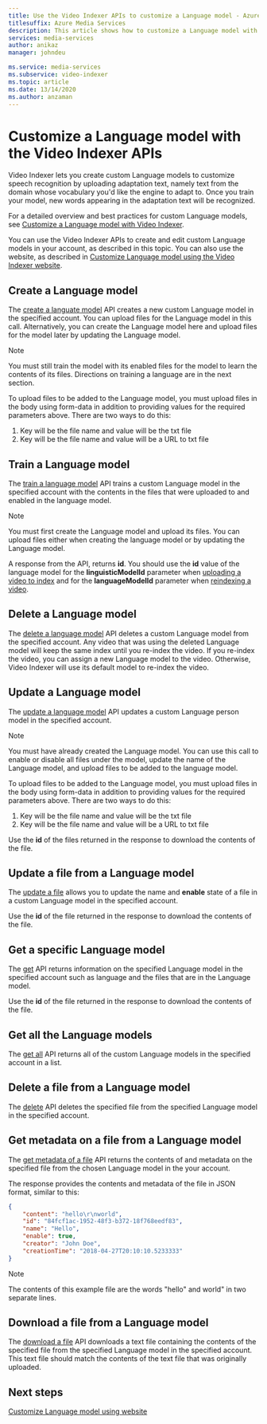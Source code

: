 ```yaml
---
title: Use the Video Indexer APIs to customize a Language model - Azure  
titlesuffix: Azure Media Services
description: This article shows how to customize a Language model with the Video Indexer APIs.
services: media-services
author: anikaz
manager: johndeu

ms.service: media-services
ms.subservice: video-indexer
ms.topic: article
ms.date: 13/14/2020
ms.author: anzaman
---
```


# Customize a Language model with the Video Indexer APIs

Video Indexer lets you create custom Language models to customize speech recognition by uploading adaptation text, namely text from the domain whose vocabulary you'd like the engine to adapt to. Once you train your model, new words appearing in the adaptation text will be recognized. 

For a detailed overview and best practices for custom Language models, see [Customize a Language model with Video Indexer](customize-language-model-overview.md).

You can use the Video Indexer APIs to create and edit custom Language models in your account, as described in this topic. You can also use the website, as described in [Customize Language model using the Video Indexer website](customize-language-model-with-api.md).

## Create a Language model

The [create a languate model](https://api-portal.videoindexer.ai/docs/services/Operations/operations/Create-Language-Model?) API creates a new custom Language model in the specified account. You can upload files for the Language model in this call. Alternatively, you can create the Language model here and upload files for the model later by updating the Language model.

> [!NOTE]
> You must still train the model with its enabled files for the model to learn the contents of its files. Directions on training a language are in the next section.

To upload files to be added to the Language model, you must upload files in the body using form-data in addition to providing values for the required parameters above. There are two ways to do this: 

1. Key will be the file name and value will be the txt file
2. Key will be the file name and value will be a URL to txt file

## Train a Language model

The [train a language model](https://api-portal.videoindexer.ai/docs/services/operations/operations/Train-Language-Model?&pattern=train) API trains a custom Language model in the specified account with the contents in the files that were uploaded to and enabled in the language model. 

> [!NOTE]
> You must first create the Language model and upload its files. You can upload files either when creating the language model or by updating the Language model. 

A response from the API, returns **id**. You should use the **id** value of the language model for the **linguisticModelId** parameter when [uploading a video to index](https://api-portal.videoindexer.ai/docs/services/operations/operations/Upload-video?) and for the **languageModelId** parameter when [reindexing a video](https://api-portal.videoindexer.ai/docs/services/operations/operations/Re-index-video?).
 
## Delete a Language model

The [delete a language model](https://api-portal.videoindexer.ai/docs/services/operations/operations/Delete-Language-Model?&pattern=delete) API deletes a custom Language model from the specified account. Any video that was using the deleted Language model will keep the same index until you re-index the video. If you re-index the video, you can assign a new Language model to the video. Otherwise, Video Indexer will use its default model to re-index the video.

## Update a Language model

The [update a language model](https://api-portal.videoindexer.ai/docs/services/operations/operations/Update-Language-Model?&pattern=update) API updates a custom Language person model in the specified account.

> [!NOTE]
> You must have already created the Language model. You can use this call to enable or disable all files under the model, update the name of the Language model, and upload files to be added to the language model.

To upload files to be added to the Language model, you must upload files in the body using form-data in addition to providing values for the required parameters above. There are two ways to do this: 

1. Key will be the file name and value will be the txt file
2. Key will be the file name and value will be a URL to txt file

Use the **id** of the files returned in the response to download the contents of the file.

## Update a file from a Language model

The [update a file](https://api-portal.videoindexer.ai/docs/services/operations/operations/Update-Language-Model-file?&pattern=update) allows you to update the name and **enable** state of a file in a custom Language model in the specified account.

Use the **id** of the file returned in the response to download the contents of the file.

## Get a specific Language model

The [get](https://api-portal.videoindexer.ai/docs/services/operations/operations/Get-Language-Model?&pattern=get) API returns information on the specified Language model in the specified account such as language and the files that are in the Language model. 

Use the **id** of the file returned in the response to download the contents of the file.

## Get all the Language models

The [get all](https://api-portal.videoindexer.ai/docs/services/operations/operations/Get-Language-Models?&pattern=get) API returns all of the custom Language models in the specified account in a list.

## Delete a file from a Language model

The [delete](https://api-portal.videoindexer.ai/docs/services/operations/operations/Delete-Language-Model-File?&pattern=delete) API deletes the specified file from the specified Language model in the specified account. 

## Get metadata on a file from a Language model

The [get metadata of a file](https://api-portal.videoindexer.ai/docs/services/operations/operations/Get-Language-Model-File-Data?&pattern=get%20language%20model) API returns the contents of and metadata on the specified file from the chosen Language model in the your account.

The response provides the contents and metadata of the file in JSON format, similar to this:

```json
{
    "content": "hello\r\nworld",
    "id": "84fcf1ac-1952-48f3-b372-18f768eedf83",
    "name": "Hello",
    "enable": true,
    "creator": "John Doe",
    "creationTime": "2018-04-27T20:10:10.5233333"
}
```

> [!NOTE]
> The contents of this example file are the words "hello" and world" in two separate lines.

## Download a file from a Language model

The [download a file](https://api-portal.videoindexer.ai/docs/services/operations/operations/Download-Language-Model-File-Content?) API downloads a text file containing the contents of the specified file from the specified Language model in the specified account. This text file should match the contents of the text file that was originally uploaded.

## Next steps

[Customize Language model using website](customize-language-model-with-website.md)
